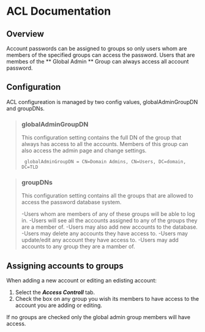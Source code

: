 
# ACL Documentation

## Overview

Account passwords can be assigned to groups so only users whom are members of 
the specified groups can access the password.
Users that are membes of the ** Global Admin ** Group can always access all 
account password.

## Configuration

ACL configureation is managed by two config values, globalAdminGroupDN and 
groupDNs.

>### globalAdminGroupDN
>
> This configuration setting contains the full DN of the group that always has 
>access to all the accounts. Members of this group can also access the admin 
>page and change settings.
>
>` globalAdminGroupDN = CN=Domain Admins, CN=Users, DC=domain, DC=TLD`

>### groupDNs
>
>This configuration setting contains all the groups that are allowed to access 
>the password database system.
>
>-Users whom are members of any of these groups will be able to log in. 
>-Users will see all the accounts assigned to any 
>of the groups they are a member of. 
>-Users may also add new accounts to the database.
>-Users may delete any accounts they have access to.
>-Users may update/edit any account they have access to.
>-Users may add accounts to any group they are a mamber of.

## Assigning accounts to groups

When adding a new account or editing an edisting account:

1. Select the ***Access Controll*** tab.
2. Check the box on any group you wish its members to have access to the account
 you are adding or editing.

If no groups are checked only the global admin group members will have access.